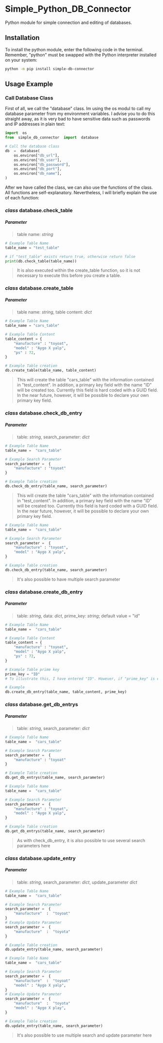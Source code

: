 # Simple_Python_DB_Connector

Python module for simple connection and editing of databases.

## Installation

To install the python module, enter the following code in the terminal. Remember, "python" must be swapped with the Python interpreter installed on your system:

```sh
python -m pip install simple-db-connector
```

## Usage Example

### Call Database Class

First of all, we call the "database" class. Im using the os modul to call my database parameter from my environment variables. I advise you to do this straight away, as it is very bad to have sensitive data such as passwords and IP addresses in plain text:

```python 
import  os
from  simple_db_connector  import  database

# Call the database class
db  =  database(
	os.environ["db_url"],
	os.environ["db_user"],
	os.environ["db_password"],
	os.environ["db_port"],
	os.environ["db_name"],
)
```

After we have called the class, we can also use the functions of the class. All functions are self-explanatory. Nevertheless, I will briefly explain the use of each function:

### *class* database.check_table 

##### Parameter
>table name: *string*

```python 
# Example Table Name
table_name = "test_table"

# if "test_table" exists return true, otherwise return false
print(db.check_table(table_name))
```

> It is also executed within the create_table function, so it is not necessary to execute this before you create a table.

### *class* database.create_table 

##### Parameter
	
>table name: *string*, table content: *dict*

```python 
# Example Table Name
table_name = "cars_table"

# Example Table Content
table_content = {
	"manufacture" : "toyoat",
	"model" : "Aygo X yalp",
	"ps" : 72, 
} 

# Example Table creation
db.create_table(table_name, table_content)
```

>This will create the table "cars_table" with the information contained in "test_content". In addition, a primary key field with the name "ID" will be created too.  Currently this field is hard coded with a GUID field. In the near future, however, it will be possible to declare your own primary key field.

### *class* database.check_db_entry

##### Parameter

>table: *string*, search_parameter: *dict*
```python
# Example Table Name 
table_name =  "cars_table"  

# Example Search Parameter
search_parameter =  {
	"manufacture" : "toyoat"
}  

# Example Table creation 
db.check_db_entry(table_name, search_parameter)
```
>This will create the table "cars_table" with the information contained in "test_content". In addition, a primary key field with the name "ID" will be created too.  Currently this field is hard coded with a GUID field. In the near future, however, it will be possible to declare your own primary key field.

```python
# Example Table Name 
table_name =  "cars_table"  

# Example Search Parameter
search_parameter =  {
	"manufacture" : "toyoat",
	"model" : "Aygo X yalp",
}  

# Example Table creation 
db.check_db_entry(table_name, search_parameter)
```
>It's also possible to have multiple search parameter

### *class* database.create_db_entry

##### Parameter
>table: *string*, data: *dict*, prime_key: *string*; default value = "id"

```python
# Example Table Name 
table_name =  "cars_table"  

# Example Table Content
table_content = {
	"manufacture" : "toyoat",
	"model" : "Aygo X yalp",
	"ps" : 72, 
} 

# Example Table prime key
prime_key = "ID"
# To illustrate this, I have entered "ID". However, if "prime_key" is empty, "ID" is selected.

# Example 
db.create_db_entry(table_name, table_content, prime_key)
```

### *class* database.get_db_entrys

##### Parameter
>table: *string*, search_parameter: *dict*

```python
# Example Table Name 
table_name =  "cars_table"  

# Example Search Parameter
search_parameter =  {
	"manufacture" : "toyoat"
} 

# Example Table creation 
db.get_db_entrys(table_name, search_parameter)
```
```python
# Example Table Name 
table_name =  "cars_table"  

# Example Search Parameter
search_parameter =  {
	"manufacture" : "toyoat",
	"model" : "Aygo X yalp",
}  

# Example Table creation 
db.get_db_entrys(table_name, search_parameter)
```
> As with check_db_entry, it is also possible to use several search parameters here

### *class* database.update_entry

##### Parameter
>table: *string*, search_parameter: *dict*, update_parameter *dict*

```python
# Example Table Name 
table_name =  "cars_table"  

# Example Search Parameter
search_parameter =  {
	"manufacture"  :  "toyoat"
}  
# Example Update Parameter
search_parameter =  {
	"manufacture"  :  "toyota"
} 

# Example Table creation 
db.update_entry(table_name, search_parameter)
```
```python
# Example Table Name 
table_name =  "cars_table"  

# Example Search Parameter
search_parameter =  {
	"manufacture"  :  "toyoat"
	"model" : "Aygo X yalp",
}  
# Example Update Parameter
search_parameter =  {
	"manufacture"  :  "toyota"
	"model" : "Aygo X play",
} 

# Example Table creation 
db.update_entry(table_name, search_parameter)
```
> It's also possible to use multiple search and update parameter here